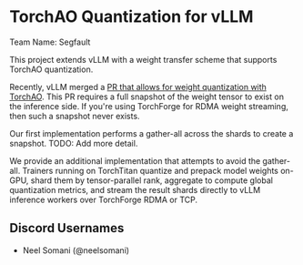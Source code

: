 # TorchAO Quantization for vLLM

Team Name: Segfault

This project extends vLLM with a weight transfer scheme that supports TorchAO quantization.

Recently, vLLM merged a [PR that allows for weight quantization with TorchAO](https://github.com/vllm-project/vllm/pull/23014). This PR requires a full snapshot of the weight tensor to exist on the inference side. If you're using TorchForge for RDMA weight streaming, then such a snapshot never exists.

Our first implementation performs a gather-all across the shards to create a snapshot. TODO: Add more detail.

We provide an additional implementation that attempts to avoid the gather-all. Trainers running on TorchTitan quantize and prepack model weights on-GPU, shard them by tensor-parallel rank, aggregate to compute global quantization metrics, and stream the result shards directly to vLLM inference workers over TorchForge RDMA or TCP.

## Discord Usernames

* Neel Somani (@neelsomani)
